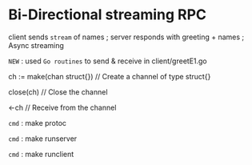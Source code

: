 # Bi-Directional streaming RPC

client sends `stream` of names ; server responds with greeting + names ; Async streaming

`NEW` : used `Go routines` to send & receive in client/greetE1.go

ch := make(chan struct{})  // Create a channel of type struct{}

close(ch)                 // Close the channel

<-ch                      // Receive from the channel

`cmd` : make protoc

`cmd` : make runserver

`cmd` : make runclient
